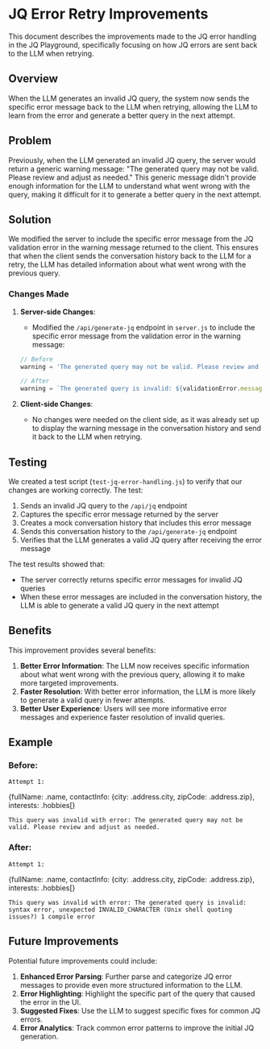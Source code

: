 # JQ Error Retry Improvements

This document describes the improvements made to the JQ error handling in the JQ Playground, specifically focusing on how JQ errors are sent back to the LLM when retrying.

## Overview

When the LLM generates an invalid JQ query, the system now sends the specific error message back to the LLM when retrying, allowing the LLM to learn from the error and generate a better query in the next attempt.

## Problem

Previously, when the LLM generated an invalid JQ query, the server would return a generic warning message: "The generated query may not be valid. Please review and adjust as needed." This generic message didn't provide enough information for the LLM to understand what went wrong with the query, making it difficult for it to generate a better query in the next attempt.

## Solution

We modified the server to include the specific error message from the JQ validation error in the warning message returned to the client. This ensures that when the client sends the conversation history back to the LLM for a retry, the LLM has detailed information about what went wrong with the previous query.

### Changes Made

1. **Server-side Changes**:
   - Modified the `/api/generate-jq` endpoint in `server.js` to include the specific error message from the validation error in the warning message:
   ```javascript
   // Before
   warning = 'The generated query may not be valid. Please review and adjust as needed.';
   
   // After
   warning = `The generated query is invalid: ${validationError.message}`;
   ```

2. **Client-side Changes**:
   - No changes were needed on the client side, as it was already set up to display the warning message in the conversation history and send it back to the LLM when retrying.

## Testing

We created a test script (`test-jq-error-handling.js`) to verify that our changes are working correctly. The test:

1. Sends an invalid JQ query to the `/api/jq` endpoint
2. Captures the specific error message returned by the server
3. Creates a mock conversation history that includes this error message
4. Sends this conversation history to the `/api/generate-jq` endpoint
5. Verifies that the LLM generates a valid JQ query after receiving the error message

The test results showed that:
- The server correctly returns specific error messages for invalid JQ queries
- When these error messages are included in the conversation history, the LLM is able to generate a valid JQ query in the next attempt

## Benefits

This improvement provides several benefits:

1. **Better Error Information**: The LLM now receives specific information about what went wrong with the previous query, allowing it to make more targeted improvements.
2. **Faster Resolution**: With better error information, the LLM is more likely to generate a valid query in fewer attempts.
3. **Better User Experience**: Users will see more informative error messages and experience faster resolution of invalid queries.

## Example

### Before:
```
Attempt 1:
```
{fullName: .name, contactInfo: {city: .address.city, zipCode: .address.zip}, interests: .hobbies[}
```
This query was invalid with error: The generated query may not be valid. Please review and adjust as needed.
```

### After:
```
Attempt 1:
```
{fullName: .name, contactInfo: {city: .address.city, zipCode: .address.zip}, interests: .hobbies[}
```
This query was invalid with error: The generated query is invalid: syntax error, unexpected INVALID_CHARACTER (Unix shell quoting issues?) 1 compile error
```

## Future Improvements

Potential future improvements could include:

1. **Enhanced Error Parsing**: Further parse and categorize JQ error messages to provide even more structured information to the LLM.
2. **Error Highlighting**: Highlight the specific part of the query that caused the error in the UI.
3. **Suggested Fixes**: Use the LLM to suggest specific fixes for common JQ errors.
4. **Error Analytics**: Track common error patterns to improve the initial JQ generation.